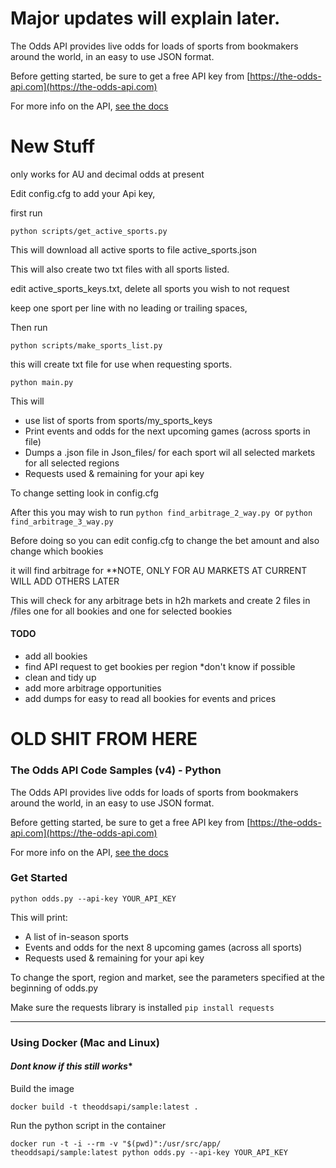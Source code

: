 # Major updates will explain later.
The Odds API provides live odds for loads of sports from bookmakers around the world, in an easy to use JSON format.

Before getting started, be sure to get a free API key from [https://the-odds-api.com](https://the-odds-api.com)

For more info on the API, [see the docs](https://the-odds-api.com/liveapi/guides/v4/)

# New Stuff

only works for AU and decimal odds at present

Edit config.cfg to add your Api key,

first run
```
python scripts/get_active_sports.py
``` 

This will download all active sports to file active_sports.json 

This will also create two txt files with all sports listed.

edit active_sports_keys.txt, delete all sports you wish to not request

keep one sport per line with no leading or trailing spaces,

Then run 
```
python scripts/make_sports_list.py 
```

this will create txt file for use when requesting sports.



```
python main.py 
```
This will
- use list of sports from sports/my_sports_keys
- Print events and odds for the next upcoming games (across sports in file)
- Dumps a .json file in Json_files/ for each sport wil all selected markets for all selected regions
- Requests used & remaining for your api key

To change setting look in config.cfg


After this you may wish to run ```python find_arbitrage_2_way.py ```or ```python find_arbitrage_3_way.py```

Before doing so you can edit config.cfg to change the bet amount and also change which bookies 

it will find arbitrage for **NOTE, ONLY FOR AU MARKETS AT CURRENT WILL ADD OTHERS LATER

This will check for any arbitrage bets in h2h markets and create 2 files in /files one for all bookies and one for selected bookies


#### TODO
- add all bookies
- find API request to get bookies per region *don't know if possible
- clean and tidy up
- add more arbitrage opportunities
- add dumps for easy to read all bookies for events and prices


# OLD SHIT FROM HERE 
### The Odds API Code Samples (v4) - Python

The Odds API provides live odds for loads of sports from bookmakers around the world, in an easy to use JSON format.

Before getting started, be sure to get a free API key from [https://the-odds-api.com](https://the-odds-api.com)

For more info on the API, [see the docs](https://the-odds-api.com/liveapi/guides/v4/)


### Get Started

```
python odds.py --api-key YOUR_API_KEY
```

This will print:
- A list of in-season sports
- Events and odds for the next 8 upcoming games (across all sports)
- Requests used & remaining for your api key

To change the sport, region and market, see the parameters specified at the beginning of odds.py

Make sure the requests library is installed `pip install requests`


---


### Using Docker (Mac and Linux)
#### *Dont know if this still works**
Build the image

```
docker build -t theoddsapi/sample:latest .
```

Run the python script in the container

```
docker run -t -i --rm -v "$(pwd)":/usr/src/app/ theoddsapi/sample:latest python odds.py --api-key YOUR_API_KEY
```
